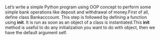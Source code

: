 Let’s write a simple Python program using OOP concept to perform some simple bank operations like deposit and withdrawal 
of money.First of all, define class Bankacccount. This step is followed by defining a function using __init__. It
is run as soon as an object of a class is instantiated.This __init__ method is useful to do any initialization you
want to do with object, then we have the default argument self.

